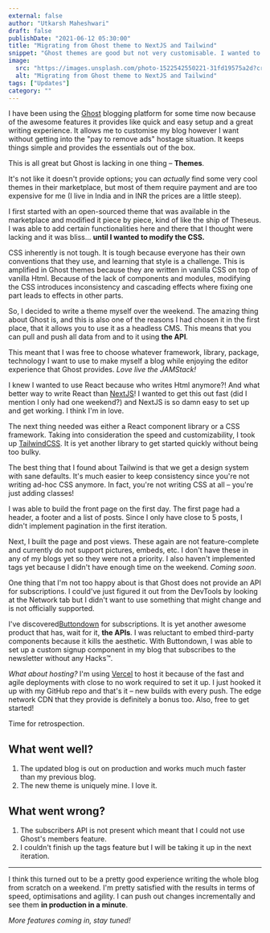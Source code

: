 ```yaml
---
external: false
author: "Utkarsh Maheshwari"
draft: false
publishDate: "2021-06-12 05:30:00"
title: "Migrating from Ghost theme to NextJS and Tailwind"
snippet: "Ghost themes are good but not very customisable. I wanted to write my own theme and here's how I did it."
image:
  src: "https://images.unsplash.com/photo-1522542550221-31fd19575a2d?crop=entropy&cs=tinysrgb&fit=max&fm=jpg&ixid=MnwxMTc3M3wwfDF8c2VhcmNofDZ8fHdlYnNpdGV8ZW58MHx8fHwxNjIzMzM2ODE3&ixlib=rb-1.2.1&q=80&w=2000"
  alt: "Migrating from Ghost theme to NextJS and Tailwind"
tags: ["Updates"]
category: ""
---
```



I have been using the [Ghost](https://ghost.org/) blogging platform for some time now because of the awesome features it provides like quick and easy setup and a great writing experience. It allows me to customise my blog however I want without getting into the "pay to remove ads" hostage situation. It keeps things simple and provides the essentials out of the box.

This is all great but Ghost is lacking in one thing – **Themes**.

It's not like it doesn't provide options; you can _actually_ find some very cool themes in their marketplace, but most of them require payment and are too expensive for me (I live in India and in INR the prices are a little steep).

I first started with an open-sourced theme that was available in the marketplace and modified it piece by piece, kind of like the ship of Theseus. I was able to add certain functionalities here and there that I thought were lacking and it was bliss... **until I wanted to modify the CSS.**

CSS inherently is not tough. It is tough because everyone has their own conventions that they use, and learning that style is a challenge. This is amplified in Ghost themes because they are written in vanilla CSS on top of vanilla Html. Because of the lack of components and modules, modifying the CSS introduces inconsistency and cascading effects where fixing one part leads to effects in other parts.

So, I decided to write a theme myself over the weekend. The amazing thing about Ghost is, and this is also one of the reasons I had chosen it in the first place, that it allows you to use it as a headless CMS. This means that you can pull and push all data from and to it using **the API**.

This meant that I was free to choose whatever framework, library, package, technology I want to use to make myself a blog while enjoying the editor experience that Ghost provides. _Love live the JAMStack!_

I knew I wanted to use React because who writes Html anymore?! And what better way to write React than [NextJS](https://nextjs.org/)! I wanted to get this out fast (did I mention I only had one weekend?) and NextJS is so damn easy to set up and get working. I think I'm in love.

The next thing needed was either a React component library or a CSS framework. Taking into consideration the speed and customizability, I took up [TailwindCSS](https://tailwindcss.com/). It is yet another library to get started quickly without being too bulky.

The best thing that I found about Tailwind is that we get a design system with sane defaults. It's much easier to keep consistency since you're not writing ad-hoc CSS anymore. In fact, you're not writing CSS at all – you're just adding classes!

I was able to build the front page on the first day. The first page had a header, a footer and a list of posts. Since I only have close to 5 posts, I didn't implement pagination in the first iteration.

Next, I built the page and post views. These again are not feature-complete and currently do not support pictures, embeds, etc. I don't have these in any of my blogs yet so they were not a priority. I also haven't implemented tags yet because I didn't have enough time on the weekend. _Coming soon_.

One thing that I'm not too happy about is that Ghost does not provide an API for subscriptions. I could've just figured it out from the DevTools by looking at the Network tab but I didn't want to use something that might change and is not officially supported.

I've discovered[Buttondown](https://buttondown.email/) for subscriptions. It is yet another awesome product that has, wait for it, **the APIs**. I was reluctant to embed third-party components because it kills the aesthetic. With Buttondown, I was able to set up a custom signup component in my blog that subscribes to the newsletter without any Hacks™.

_What about hosting?_ I'm using [Vercel](https://vercel.com/) to host it because of the fast and agile deployments with close to no work required to set it up. I just hooked it up with my GitHub repo and that's it – new builds with every push. The edge network CDN that they provide is definitely a bonus too. Also, free to get started!

Time for retrospection.

What went well?
---------------

1.  The updated blog is out on production and works much much faster than my previous blog.
2.  The new theme is uniquely mine. I love it.

What went wrong?
----------------

1.  The subscribers API is not present which meant that I could not use Ghost's members feature.
2.  I couldn't finish up the tags feature but I will be taking it up in the next iteration.

* * *

I think this turned out to be a pretty good experience writing the whole blog from scratch on a weekend. I'm pretty satisfied with the results in terms of speed, optimisations and agility. I can push out changes incrementally and see them **in production in a minute**.

_More features coming in, stay tuned!_